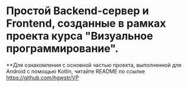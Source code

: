 # Простой Backend-сервер и Frontend, созданные в рамках проекта курса "Визуальное программирование".
**Для ознакомления с основной частью проекта, выполненной для Android с помощью Kotlin, читайте README по ссылке https://github.com/hgwstr/VP
